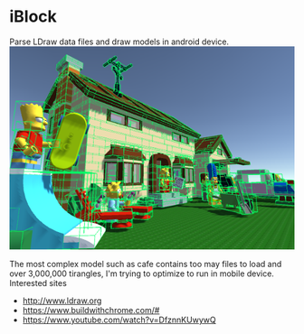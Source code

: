# iBlock
Parse LDraw data files and draw models in android device. 
![](https://github.com/goopymoon/iBlock/blob/master/Doc/iblock_screenshot.png)

The most complex model such as cafe contains too may files to load and over 3,000,000 tirangles, I'm trying to optimize to run in mobile device.
Interested sites
* http://www.ldraw.org
* https://www.buildwithchrome.com/#
* https://www.youtube.com/watch?v=DfznnKUwywQ
